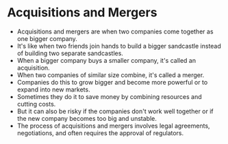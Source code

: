 # Acquisitions and Mergers

- Acquisitions and mergers are when two companies come together as one bigger company. 
- It's like when two friends join hands to build a bigger sandcastle instead of building two separate sandcastles. 
- When a bigger company buys a smaller company, it's called an acquisition. 
- When two companies of similar size combine, it's called a merger. 
- Companies do this to grow bigger and become more powerful or to expand into new markets. 
- Sometimes they do it to save money by combining resources and cutting costs. 
- But it can also be risky if the companies don't work well together or if the new company becomes too big and unstable.
- The process of acquisitions and mergers involves legal agreements, negotiations, and often requires the approval of regulators.
